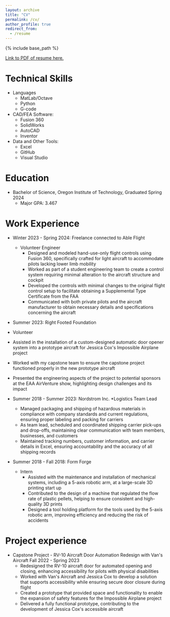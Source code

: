```yaml
---
layout: archive
title: "CV"
permalink: /cv/
author_profile: true
redirect_from:
  - /resume
---
```


{% include base_path %}

[Link to PDF of resume here.](https://raceross.github.io/files/resume.pdf)

Technical Skills
======
* Languages
  * MatLab/Octave
  * Python
  * G-code
* CAD/FEA Software:
  * Fusion 360
  * SolidWorks
  * AutoCAD
  * Inventor
* Data and Other Tools:
  * Excel
  * GitHub
  * Visual Studio

Education
======
* Bachelor of Science, Oregon Institute of Technology, Graduated Spring 2024
  * Major GPA: 3.467

Work Experience
======
* Winter 2023 - Spring 2024: Freelance connected to Able Flight
  * Volunteer Engineer
    * Designed and modeled hand-use-only flight controls using Fusion 360, specifically crafted for light aircraft to accommodate pilots lacking lower limb mobility
    * Worked as part of a student engineering team to create a control system requiring minimal alteration to the aircraft structure and cockpit
    * Developed the controls with minimal changes to the original flight control setup to facilitate obtaining a Supplemental Type Certificate from the FAA
    * Communicated with both private pilots and the aircraft manufacturer to obtain necessary details and specifications concerning the aircraft

* Summer 2023: Right Footed Foundation
 * Volunteer
  * Assisted in the installation of a custom-designed automatic door opener system into a prototype aircraft for Jessica Cox's Impossible Airplane project
  * Worked with my capstone team to ensure the capstone project functioned properly in the new prototype aircraft
  * Presented the engineering aspects of the project to potential sponsors at the EAA AirVenture show, highlighting design challenges and its impact

* Summer 2018 - Summer 2023: Nordstrom Inc.
  *Logistics Team Lead
    * Managed packaging and shipping of hazardous materials in compliance with company standards and current regulations, ensuring proper labeling and packing for carriers
    * As team lead, scheduled and coordinated shipping carrier pick-ups and drop-offs, maintaining clear communication with team members, businesses, and customers
    * Maintained tracking numbers, customer information, and carrier details in Excel, ensuring accountability and the accuracy of all shipping records

* Summer 2018 - Fall 2018: Form Forge
  * Intern
    * Assisted with the maintenance and installation of mechanical systems, including a 5-axis robotic arm, at a large-scale 3D printing start up
    * Contributed to the design of a machine that regulated the flow rate of plastic pellets, helping to ensure consistent and high-quality 3D prints
    * Designed a tool holding platform for the tools used by the 5-axis robotic arm, improving efficiency and reducing the risk of accidents

Project experience
======
* Capstone Project - RV-10 Aircraft Door Automation Redesign with Van's Aircraft Fall 2022 - Spring 2023
  * Redesigned the RV-10 aircraft door for automated opening and closing, enhancing accessibility for pilots with physical disabilities
  * Worked with Van's Aircraft and Jessica Cox to develop a solution that supports accessibility while ensuring secure door closure during flight
  * Created a prototype that provided space and functionality to enable the expansion of safety features for the Impossible Airplane project
  * Delivered a fully functional prototype, contributing to the development of Jessica Cox's accessible aircraft
